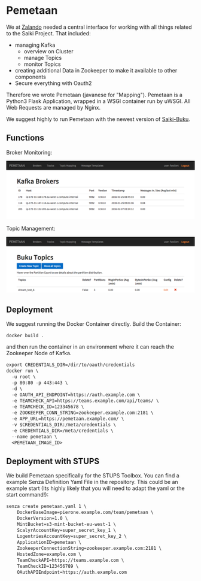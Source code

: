 # Pemetaan

We at [Zalando](https://tech.zalando.com) needed a central interface for working with all things related to the Saiki Project. That included:
- managing Kafka
  - overview on Cluster
  - manage Topics
  - monitor Topics
- creating additional Data in Zookeeper to make it available to other components
- Secure everything with Oauth2

Therefore we wrote Pemetaan (javanese for "Mapping"). Pemetaan is a Python3 Flask Application, wrapped in a WSGI container run by uWSGI. All Web Requests are managed by Nginx. 

We suggest highly to run Pemetaan with the newest version of [Saiki-Buku](https://github.com/zalando/saiki-buku).

## Functions

Broker Monitoring:

![broker](/img/broker_overview.png)

Topic Management:

![broker](/img/topic_overview.png)

## Deployment

We suggest running the Docker Container directly. Build the Container:
```
docker build .
```

and then run the container in an environment where it can reach the Zookeeper Node of Kafka.
```
export CREDENTIALS_DIR=/dir/to/oauth/credentials
docker run \
  -u root \
  -p 80:80 -p 443:443 \
  -d \
  -e OAUTH_API_ENDPOINT=https://auth.example.com \
  -e TEAMCHECK_API=https://teams.example.com/api/teams/ \
  -e TEAMCHECK_ID=123345678 \
  -e ZOOKEEPER_CONN_STRING=zookeeper.example.com:2181 \
  -e APP_URL=https://pemetaan.example.com/ \
  -v $CREDENTIALS_DIR:/meta/credentials \
  -e CREDENTIALS_DIR=/meta/credentials \
  --name pemetaan \
  <PEMETAAN_IMAGE_ID>
```

## Deployment with STUPS

We build Pemetaan specifically for the STUPS Toolbox. You can find a example Senza Definition Yaml File in the repository. This could be an example start (Its highly likely that you will need to adapt the yaml or the start command!):
```
senza create pemetaan.yaml 1 \
    DockerBaseImage=pierone.example.com/team/pemetaan \
    DockerVersion=1.0 \
    MintBucket=s3-mint-bucket-eu-west-1 \
    ScalyrAccountKey=super_secret_key_1 \
    LogentriesAccountKey=super_secret_key_2 \
    ApplicationID=pemetaan \
    ZookeeperConnectionString=zookeeper.example.com:2181 \
    HostedZone=example.com \
    TeamCheckAPI=https://teams.example.com \
    TeamCheckID=123456789 \
    OAuthAPIEndpoint=https://auth.example.com
```

